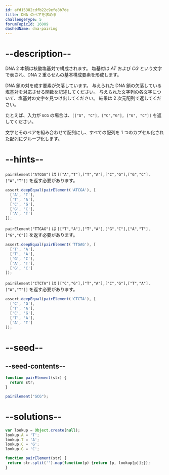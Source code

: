 ```yaml
---
id: afd15382cdfb22c9efe8b7de
title: DNA のペアを求める
challengeType: 5
forumTopicId: 16009
dashedName: dna-pairing
---
```


# --description--

DNA 2 本鎖は核酸塩基対で構成されます。 塩基対は <em>AT</em> および <em>CG</em> という文字で表され、DNA 2 重らせんの基本構成要素を形成します。

DNA 鎖の対を成す要素が欠落しています。 与えられた DNA 鎖の欠落している塩基対を対応させる関数を記述してください。 与えられた文字列の各文字について、塩基対の文字を見つけ出してください。 結果は 2 次元配列で返してください。

たとえば、入力が `GCG` の場合は、`[["G", "C"], ["C","G"], ["G", "C"]]` を返してください。

文字とそのペアを組み合わせて配列にし、すべての配列を 1 つのカプセル化された配列にグループ化します。

# --hints--

`pairElement("ATCGA")` は `[["A","T"],["T","A"],["C","G"],["G","C"],["A","T"]]` を返す必要があります。

```js
assert.deepEqual(pairElement('ATCGA'), [
  ['A', 'T'],
  ['T', 'A'],
  ['C', 'G'],
  ['G', 'C'],
  ['A', 'T']
]);
```

`pairElement("TTGAG")` は `[["T","A"],["T","A"],["G","C"],["A","T"],["G","C"]]` を返す必要があります。

```js
assert.deepEqual(pairElement('TTGAG'), [
  ['T', 'A'],
  ['T', 'A'],
  ['G', 'C'],
  ['A', 'T'],
  ['G', 'C']
]);
```

`pairElement("CTCTA")` は `[["C","G"],["T","A"],["C","G"],["T","A"],["A","T"]]` を返す必要があります。

```js
assert.deepEqual(pairElement('CTCTA'), [
  ['C', 'G'],
  ['T', 'A'],
  ['C', 'G'],
  ['T', 'A'],
  ['A', 'T']
]);
```

# --seed--

## --seed-contents--

```js
function pairElement(str) {
  return str;
}

pairElement("GCG");
```

# --solutions--

```js
var lookup = Object.create(null);
lookup.A = 'T';
lookup.T = 'A';
lookup.C = 'G';
lookup.G = 'C';

function pairElement(str) {
 return str.split('').map(function(p) {return [p, lookup[p]];});
}
```

